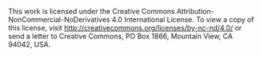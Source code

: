 This work is licensed under the Creative Commons Attribution-NonCommercial-NoDerivatives 4.0 International License. To view a copy of this license, visit http://creativecommons.org/licenses/by-nc-nd/4.0/ or send a letter to Creative Commons, PO Box 1866, Mountain View, CA 94042, USA.
<!--stackedit_data:
eyJoaXN0b3J5IjpbLTE1OTE0MjUzODFdfQ==
-->